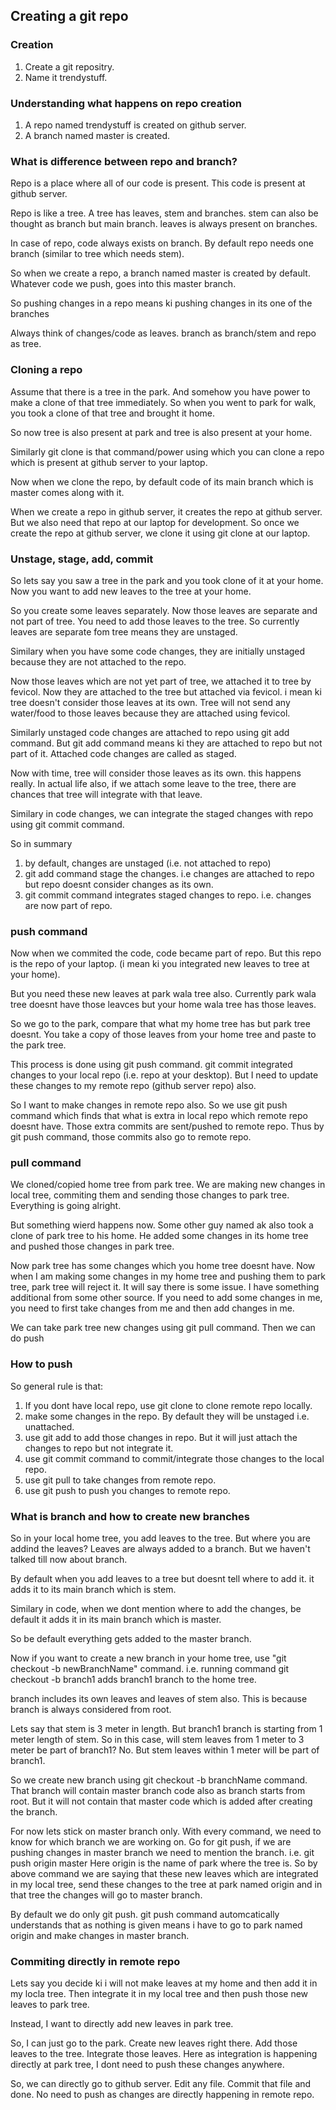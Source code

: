 ## Creating a git repo

### Creation
1. Create a git repositry.
2. Name it trendystuff.

### Understanding what happens on repo creation
1. A repo named trendystuff is created on github server.
2. A branch named master is created.

### What is difference between repo and branch?
Repo is a place where all of our code is present. This code is present at github server.

Repo is like a tree. A tree has leaves, stem and branches.
stem can also be thought as branch but main branch.
leaves is always present on branches.

In case of repo, code always exists on branch. By default repo needs one branch (similar to tree which needs stem).

So when we create a repo, a branch named master is created by default. Whatever code we push, goes into this master branch.

So pushing changes in a repo means ki pushing changes in its one of the branches

Always think of changes/code as leaves. branch as branch/stem and repo as tree.

### Cloning a repo
Assume that there is a tree in the park. And somehow you have power to make a clone of that tree immediately. So when you went to park for walk, you took a clone of that tree and brought it home. 

So now tree is also present at park and tree is also present at your home.

Similarly git clone is that command/power using which you can clone a repo which is present at github server to your laptop.

Now when we clone the repo, by default code of its main branch which is master comes along with it.

When we create a repo in github server, it creates the repo at github server. But we also need that repo at our laptop for development. So once we create the repo at github server, we clone it using git clone at our laptop.

### Unstage, stage, add, commit
So lets say you saw a tree in the park and you took clone of it at your home.
Now you want to add new leaves to the tree at your home.

So you create some leaves separately. Now those leaves are separate and not part of tree. You need to add those leaves to the tree. So currently leaves are separate fom tree means they are unstaged.

Similary when you have some code changes, they are initially unstaged because they are not attached to the repo.

Now those leaves which are not yet part of tree, we attached it to tree by fevicol. Now they are attached to the tree but attached via fevicol. i mean ki tree doesn't consider those leaves at its own. Tree will not send any water/food to those leaves because they are attached using fevicol.

Similarly unstaged code changes are attached to repo using git add command. But git add command means ki they are attached to repo but not part of it. Attached code changes are called as staged.

Now with time, tree will consider those leaves as its own. this happens really. In actual life also, if we attach some leave to the tree, there are chances that tree will integrate with that leave.

Similary in code changes, we can integrate the staged changes with repo using git commit command.

So in summary
1. by default, changes are unstaged (i.e. not attached to repo)
2. git add command stage the changes. i.e changes are attached to repo but repo doesnt consider changes as its own.
3. git commit command integrates staged changes to repo. i.e. changes are now part of repo.

### push command
Now when we commited the code, code became part of repo. But this repo is the repo of your laptop. (i mean ki you integrated new leaves to tree at your home).

But you need these new leaves at park wala tree also. Currently park wala tree doesnt have those leavces but your home wala tree has those leaves.

So we go to the park, compare that what my home tree has but park tree doesnt. You take a copy of those leaves from your home tree and paste to the park tree.

This process is done using git push command.
git commit integrated changes to your local repo (i.e. repo at your desktop). But I need to update these changes to my remote repo (github server repo) also.

So I want to make changes in remote repo also. So we use git push command which finds that what is extra in local repo which remote repo doesnt have. Those extra commits are sent/pushed to remote repo.
Thus by git push command, those commits also go to remote repo.

### pull command
We cloned/copied home tree from park tree. We are making new changes in local tree, commiting them and sending those changes to park tree. Everything is going alright.

But something wierd happens now. Some other guy named ak also took a clone of park tree to his home. He added some changes in its home tree and pushed those changes in park tree.

Now park tree has some changes which you home tree doesnt have. Now when I am making some changes in my home tree and pushing them to park tree, park tree will reject it. It will say there is some issue. I have something additional from some other source. If you need to add some changes in me, you need to first take changes from me and then add changes in me.

We can take park tree new changes using git pull command. Then we can do push

### How to push
So general rule is that:
1. If you dont have local repo, use git clone to clone remote repo locally.
2. make some changes in the repo. By default they will be unstaged i.e. unattached.
3. use git add to add those changes in repo. But it will just attach the changes to repo but not integrate it.
4. use git commit command to commit/integrate those changes to the local repo.
5. use git pull to take changes from remote repo.
6. use git push to push you changes to remote repo.

### What is branch and how to create new branches
So in your local home tree, you add leaves to the tree. But where you are addind the leaves?
Leaves are always added to a branch. But we haven't talked till now about branch.

By default when you add leaves to a tree but doesnt tell where to add it. it adds it to its main branch which is stem.

Similary in code, when we dont mention where to add the changes, be default it adds it in its main branch which is master.

So be default everything gets added to the master branch.

Now if you want to create a new branch in your home tree, use "git checkout -b newBranchName" command. i.e. running command git checkout -b branch1 adds branch1 branch to the home tree.

branch includes its own leaves and leaves of stem also. This is because branch is always considered from root.

Lets say that stem is 3 meter in length. But branch1 branch is starting from 1 meter length of stem. So in this case, will stem leaves from 1 meter to 3 meter be part of branch1? No.
But stem leaves within 1 meter will be part of branch1.

So we create new branch using git checkout -b branchName command. That branch will contain master branch code also as branch starts from root. But it will not contain that master code which is added after creating the branch.

For now lets stick on master branch only.
With every command, we need to know for which branch we are working on.
Go for git push, if we are pushing changes in master branch we need to mention the branch.
i.e. git push origin master Here origin is the name of park where the tree is.
So by above command we are saying that these new leaves which are integrated in my local tree, send these changes to the tree at park named origin and in that tree the changes will go to master branch.

By default we do only git push. git push command automcatically understands that as nothing is given means i have to go to park named origin and make changes in master branch.

### Commiting directly in remote repo
Lets say you decide ki i will not make leaves at my home and then add it in my locla tree. Then integrate it in my local tree and then push those new leaves to park tree.

Instead, I want to directly add new leaves in park tree.

So, I can just go to the park. Create new leaves right there. Add those leaves to the tree. Integrate those leaves. Here as integration is happening directly at park tree, I dont need to push these changes anywhere.

So, we can directly go to github server. Edit any file. Commit that file and done. No need to push as changes are directly happening in remote repo.